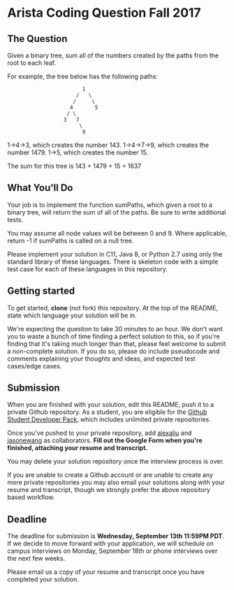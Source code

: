 # Arista Coding Question Fall 2017

## The Question
Given a binary tree, sum all of the numbers created by the paths from the root to each leaf.

For example, the tree below has the following paths:

                            1
                          /   \
                         /     \
                        4       5
                       / \
                      3   7
                           \
                            9

1->4->3, which creates the number 143.
1->4->7->9, which creates the number 1479.
1->5, which creates the number 15.

The sum for this tree is 143 + 1479 + 15 = 1637

## What You'll Do
Your job is to implement the function sumPaths, which given a root to a binary tree, will return the sum of all of the paths. Be sure to write additional tests.

You may assume all node values will be between 0 and 9.
Where applicable, return -1 if sumPaths is called on a null tree.

Please implement your solution in C11, Java 8, or Python 2.7 using only the standard library of these languages. There is skeleton code with a simple test case for each of these languages in this repository.

## Getting started
To get started, **clone** (not fork) this repository. At the top of the README, state which language your solution will be in.

We're expecting the question to take 30 minutes to an hour. We don't want you to waste a bunch of time finding a perfect solution to this, so if you're finding that it's taking much longer than that, please feel welcome to submit a non-complete solution. If you do so, please do include pseudocode and comments explaining your thoughts and ideas, and expected test cases/edge cases.

## Submission
When you are finished with your solution, edit this README, push it to a private Github repository. As a student, you are eligible for the [Github Student Developer Pack](https://education.github.com/pack), which includes unlimited private repositories.

Once you've pushed to your private repository, add [alexaliu](https://github.com/alexaliu) and [jasonewang](https://github.com/jasonewang) as collaborators. **Fill out the Google Form when you're finished, attaching your resume and transcript.**

You may delete your solution repository once the interview process is over.

If you are unable to create a Github account or are unable to create any more private repositories you may also email your solutions along with your resume and transcript, though we strongly prefer the above repository based workflow.

## Deadline
The deadline for submission is **Wednesday, September 13th 11:59PM PDT**. If we decide to move forward with your application, we will schedule on campus interviews on Monday, September 18th or phone interviews over the next few weeks.

Please email us a copy of your resume and transcript once you have completed your solution.
